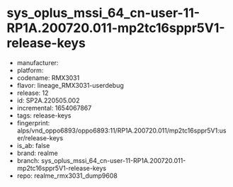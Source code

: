# sys_oplus_mssi_64_cn-user-11-RP1A.200720.011-mp2tc16sppr5V1-release-keys
- manufacturer: 
- platform: 
- codename: RMX3031
- flavor: lineage_RMX3031-userdebug
- release: 12
- id: SP2A.220505.002
- incremental: 1654067867
- tags: release-keys
- fingerprint: alps/vnd_oppo6893/oppo6893:11/RP1A.200720.011/mp2tc16sppr5V1:user/release-keys
- is_ab: false
- brand: realme
- branch: sys_oplus_mssi_64_cn-user-11-RP1A.200720.011-mp2tc16sppr5V1-release-keys
- repo: realme_rmx3031_dump9608
